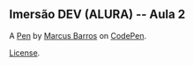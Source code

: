 Imersão DEV (ALURA) -- Aula 2
-----------------------------


A [Pen](https://codepen.io/Marcus-Barros-the-decoder/pen/wvxYdwe) by [Marcus Barros](https://codepen.io/Marcus-Barros-the-decoder) on [CodePen](https://codepen.io).

[License](https://codepen.io/license/pen/wvxYdwe).